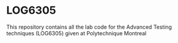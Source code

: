 # LOG6305
This repository contains all the lab code for the Advanced Testing techniques (LOG6305) given at Polytechnique Montreal 
